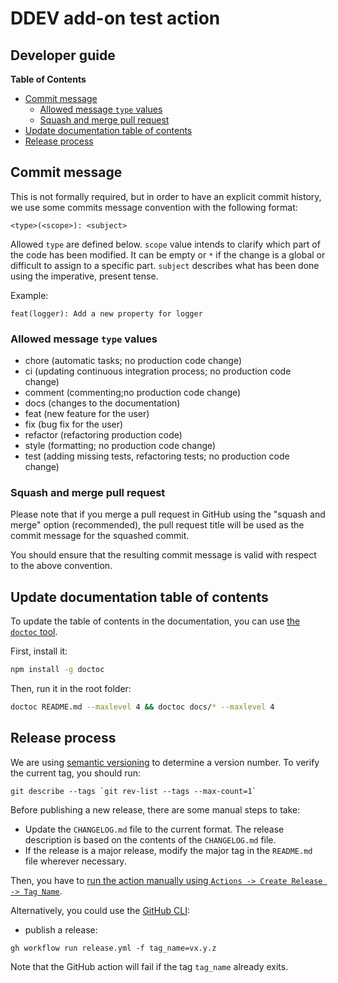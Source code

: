 # DDEV add-on test action

## Developer guide

**Table of Contents**

<!-- START doctoc generated TOC please keep comment here to allow auto update -->
<!-- DON'T EDIT THIS SECTION, INSTEAD RE-RUN doctoc TO UPDATE -->

- [Commit message](#commit-message)
  - [Allowed message `type` values](#allowed-message-type-values)
  - [Squash and merge pull request](#squash-and-merge-pull-request)
- [Update documentation table of contents](#update-documentation-table-of-contents)
- [Release process](#release-process)

<!-- END doctoc generated TOC please keep comment here to allow auto update -->

## Commit message

This is not formally required, but in order to have an explicit commit history, we use some commits message convention with the following format:

    <type>(<scope>): <subject>

Allowed `type` are defined below.
`scope` value intends to clarify which part of the code has been modified. It can be empty or `*` if the change is a
global or difficult to assign to a specific part.
`subject` describes what has been done using the imperative, present tense.

Example:

    feat(logger): Add a new property for logger

### Allowed message `type` values

- chore (automatic tasks; no production code change)
- ci (updating continuous integration process; no production code change)
- comment (commenting;no production code change)
- docs (changes to the documentation)
- feat (new feature for the user)
- fix (bug fix for the user)
- refactor (refactoring production code)
- style (formatting; no production code change)
- test (adding missing tests, refactoring tests; no production code change)

### Squash and merge pull request

Please note that if you merge a pull request in GitHub using the "squash and merge" option (recommended), the pull request title will be used as the commit message for the squashed commit.

You should ensure that the resulting commit message is valid with respect to the above convention.

## Update documentation table of contents

To update the table of contents in the documentation, you can use [the `doctoc` tool](https://github.com/thlorenz/doctoc).

First, install it:

```bash
npm install -g doctoc
```

Then, run it in the root folder:

```bash
doctoc README.md --maxlevel 4 && doctoc docs/* --maxlevel 4
```

## Release process

We are using [semantic versioning](https://semver.org/) to determine a version number. To verify the current tag,
you should run:

```
git describe --tags `git rev-list --tags --max-count=1`
```

Before publishing a new release, there are some manual steps to take:

- Update the `CHANGELOG.md` file to the current format. The release description is based on the contents of the `CHANGELOG.md` file.
- If the release is a major release, modify the major tag in the `README.md` file wherever necessary.

Then, you have to [run the action manually using `Actions -> Create Release -> Tag Name`](https://github.com/ddev/github-action-add-on-test/actions/workflows/release.yml). 

Alternatively, you could use the [GitHub CLI](https://github.com/cli/cli):

- publish a release:

```
gh workflow run release.yml -f tag_name=vx.y.z
```

Note that the GitHub action will fail if the tag `tag_name` already exits.
